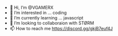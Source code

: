 - 👋 Hi, I’m @VGAMERX
- 👀 I’m interested in ... coding
- 🌱 I’m currently learning ... javascript
- 💞️ I’m looking to collaboraion with STØRM
- 📫 How to reach me https://discord.gg/gkjB7euf4J

<!---
VGAMERX/VGAMERX is a ✨ special ✨ repository because its `README.md` (this file) appears on your GitHub profile.
You can click the Preview link to take a look at your changes.
--->

